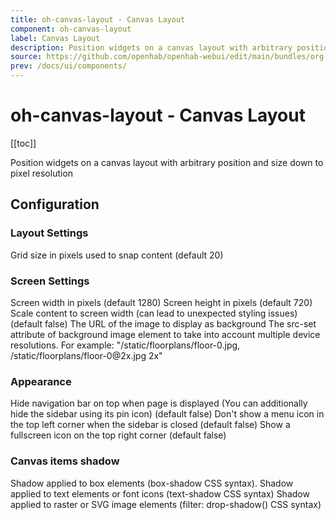 ```yaml
---
title: oh-canvas-layout - Canvas Layout
component: oh-canvas-layout
label: Canvas Layout
description: Position widgets on a canvas layout with arbitrary position and size down to pixel resolution
source: https://github.com/openhab/openhab-webui/edit/main/bundles/org.openhab.ui/doc/components/oh-canvas-layout.md
prev: /docs/ui/components/
---
```


# oh-canvas-layout - Canvas Layout

<!-- Put a screenshot here if relevant:
![](./images/oh-canvas-layout/header.jpg)
-->

[[toc]]

<!-- Note: you can overwrite the definition-provided description and add your own intro/additional sections instead -->
<!-- DO NOT REMOVE the following comments if you intend to keep the definition-provided description -->
<!-- GENERATED componentDescription -->
Position widgets on a canvas layout with arbitrary position and size down to pixel resolution
<!-- GENERATED /componentDescription -->

## Configuration

<!-- DO NOT REMOVE the following comments -->
<!-- GENERATED props -->
### Layout Settings
<div class="props">
<PropGroup name="layout" label="Layout Settings">
<PropBlock type="INTEGER" name="grid" label="Grid size">
  <PropDescription>
    Grid size in pixels used to snap content (default 20)
  </PropDescription>
</PropBlock>
</PropGroup>
</div>

### Screen Settings
<div class="props">
<PropGroup name="screenSettings" label="Screen Settings">
<PropBlock type="INTEGER" name="screenWidth" label="Screen Width">
  <PropDescription>
    Screen width in pixels (default 1280)
  </PropDescription>
</PropBlock>
<PropBlock type="INTEGER" name="screenHeight" label="Screen Height">
  <PropDescription>
    Screen height in pixels (default 720)
  </PropDescription>
</PropBlock>
<PropBlock type="BOOLEAN" name="scale" label="Scaling">
  <PropDescription>
    Scale content to screen width (can lead to unexpected styling issues) (default false)
  </PropDescription>
</PropBlock>
<PropBlock type="TEXT" name="imageUrl" label="Image URL" context="url">
  <PropDescription>
    The URL of the image to display as background
  </PropDescription>
</PropBlock>
<PropBlock type="TEXT" name="imageSrcSet" label="Image Source Set">
  <PropDescription>
    The src-set attribute of background image element to take into account multiple device resolutions. For example: "/static/floorplans/floor-0.jpg, /static/floorplans/floor-0@2x.jpg 2x"
  </PropDescription>
</PropBlock>
</PropGroup>
</div>

### Appearance
<div class="props">
<PropGroup name="appearance" label="Appearance">
<PropBlock type="BOOLEAN" name="hideNavbar" label="Hide Navigation bar">
  <PropDescription>
    Hide navigation bar on top when page is displayed (You can additionally hide the sidebar using its pin icon) (default false)
  </PropDescription>
</PropBlock>
<PropBlock type="BOOLEAN" name="hideSidebarIcon" label="Hide Sidebar Icon">
  <PropDescription>
    Don't show a menu icon in the top left corner when the sidebar is closed (default false)
  </PropDescription>
</PropBlock>
<PropBlock type="BOOLEAN" name="showFullscreenIcon" label="Show Fullscreen Icon">
  <PropDescription>
    Show a fullscreen icon on the top right corner (default false)
  </PropDescription>
</PropBlock>
</PropGroup>
</div>

### Canvas items shadow
<div class="props">
<PropGroup name="shadow" label="Canvas items shadow">
<PropBlock type="TEXT" name="boxShadow" label="Box shadow">
  <PropDescription>
    Shadow applied to box elements (box-shadow CSS syntax).
  </PropDescription>
</PropBlock>
<PropBlock type="TEXT" name="textShadow" label="Text shadow">
  <PropDescription>
    Shadow applied to text elements or font icons (text-shadow CSS syntax)
  </PropDescription>
</PropBlock>
<PropBlock type="TEXT" name="filterShadow" label="Filter Shadow">
  <PropDescription>
    Shadow applied to raster or SVG image elements (filter: drop-shadow() CSS syntax)
  </PropDescription>
</PropBlock>
</PropGroup>
</div>


<!-- GENERATED /props -->

<!-- If applicable describe how properties are forwarded to a underlying component from Framework7, ECharts, etc.:
### Inherited Properties

-->

<!-- If applicable describe the slots recognized by the component and what they represent:
### Slots

#### `default`

The contents of the oh-canvas-layout.

-->

<!-- Add as many examples as desired - put the YAML in a details container when it becomes too long (~150/200+ lines):
## Examples

### Example 1

![](./images/oh-canvas-layout/example1.jpg)

```yaml
component: oh-canvas-layout
config:
  prop1: value1
  prop2: value2
```

### Example 2

![](./images/oh-canvas-layout/example2.jpg)

::: details YAML
```yaml
component: oh-canvas-layout
config:
  prop1: value1
  prop2: value2
slots
```
:::

-->

<!-- Try to clean up URLs to the forum (https://community.openhab.org/t/<threadID>[/<postID>] should suffice)
## Community Resources

- [Community Post 1](https://community.openhab.org/t/12345)
- [Community Post 2](https://community.openhab.org/t/23456)
-->

